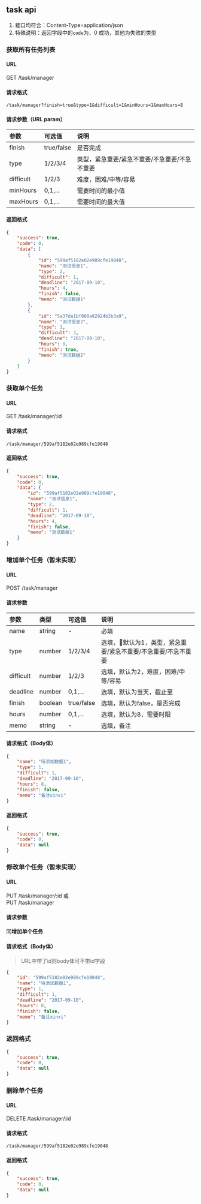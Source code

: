 ## task api
1. 接口均符合：Content-Type=application/json
2. 特殊说明：返回字段中的`code`为，0 成功，其他为失败的类型


### 获取所有任务列表
#### URL
GET /task/manager
#### 请求格式
```
/task/manager?finish=true&type=1&difficult=1&minHours=1&maxHours=8
```
#### 请求参数（URL param）
| 参数 | 可选值 | 说明 |
| :- | :- | :- |
| finish | true/false | 是否完成 |
| type | 1/2/3/4 | 类型，紧急重要/紧急不重要/不急重要/不急不重要 |
| difficult | 1/2/3 | 难度，困难/中等/容易 |
| minHours | 0,1,... | 需要时间的最小值 |
| maxHours | 0,1,... | 需要时间的最大值 |
#### 返回格式
```json
{
    "success": true,
    "code": 0,
    "data": [
        {
            "id": "599af5182e02e989cfe19048",
            "name": "测试信息1",
            "type": 2,
            "difficult": 1,
            "deadline": "2017-09-10",
            "hours": 4,
            "finish": false,
            "memo": "测试数据1"
        },
        {
            "id": "5a37da1bf860a92924b3b3a9",
            "name": "测试信息2",
            "type": 1,
            "difficult": 3,
            "deadline": "2017-09-10",
            "hours": 8,
            "finish": true,
            "memo": "测试数据2"
        }
    ]
}
```

### 获取单个任务
#### URL
GET /task/manager/:id
#### 请求格式
```
/task/manager/599af5182e02e989cfe19048
```
#### 返回格式
```json
{
    "success": true,
    "code": 0,
    "data": {
        "id": "599af5182e02e989cfe19048",
        "name": "测试信息1",
        "type": 2,
        "difficult": 1,
        "deadline": "2017-09-10",
        "hours": 4,
        "finish": false,
        "memo": "测试数据1"
    }
}
```

### 增加单个任务（暂未实现）
#### URL
POST /task/manager
#### 请求参数
| 参数 | 类型 | 可选值 | 说明 |
| :- | :- | :- | :- |
| name | string | - | 必填 |
| type | number | 1/2/3/4 | 选填，默认为1，类型，紧急重要/紧急不重要/不急重要/不急不重要 |
| difficult | number | 1/2/3 | 选填，默认为2，难度，困难/中等/容易 |
| deadline | number | 0,1,... | 选填，默认为当天，截止至 |
| finish | boolean | true/false | 选填，默认为false，是否完成 |
| hours | number | 0,1,... | 选填，默认为8，需要时限 |
| memo | string | - | 选填，备注 |
#### 请求格式（Body体）
```json
{
    "name": "待添加数据1",
    "type": 1,
    "difficult": 1,
    "deadline": "2017-09-10",
    "hours": 8,
    "finish": false,
    "memo": "备注xinxi"
}
```
#### 返回格式
```json
{
    "success": true,
    "code": 0,
    "data": null
}
```

### 修改单个任务（暂未实现）
#### URL
PUT /task/manager/:id 或<br>
PUT /task/manager
#### 请求参数
同**增加单个任务**
#### 请求格式（Body体）
> URL中带了id则body体可不带id字段
```json
{
    "id": "599af5182e02e989cfe19048",
    "name": "待添加数据1",
    "type": 1,
    "difficult": 1,
    "deadline": "2017-09-10",
    "hours": 8,
    "finish": false,
    "memo": "备注xinxi"
}
```
### 返回格式
```json
{
    "success": true,
    "code": 0,
    "data": null
}
```


### 删除单个任务
#### URL
DELETE /task/manager/:id
#### 请求格式
```
/task/manager/599af5182e02e989cfe19048
```
#### 返回格式
```json
{
    "success": true,
    "code": 0,
    "data": null
}
```

